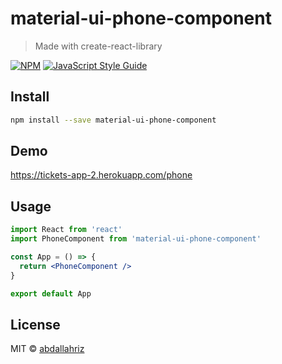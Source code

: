 # material-ui-phone-component

> Made with create-react-library

[![NPM](https://img.shields.io/npm/v/material-ui-phone-component.svg)](https://www.npmjs.com/package/material-ui-phone-component) [![JavaScript Style Guide](https://img.shields.io/badge/code_style-standard-brightgreen.svg)](https://standardjs.com)

## Install

```bash
npm install --save material-ui-phone-component
```

## Demo

https://tickets-app-2.herokuapp.com/phone

## Usage

```jsx
import React from 'react'
import PhoneComponent from 'material-ui-phone-component'

const App = () => {
  return <PhoneComponent />
}

export default App
```

## License

MIT © [abdallahriz](https://github.com/abdallahriz)
